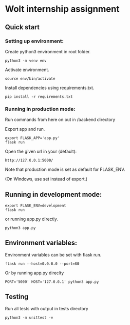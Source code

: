 # Wolt internship assignment

## Quick start

### Setting up environment:

Create python3 environment in root folder.

    python3 -m venv env

Activate environment.

    source env/bin/activate

Install dependencies using requirements.txt.

    pip install -r requirements.txt

### Running in production mode:

Run commands from here on out in /backend directory

Export app and run.

    export FLASK_APP='app.py'
    flask run

Open the given url in your (default):

    http://127.0.0.1:5000/

Note that production mode is set as default for FLASK_ENV.

(On Windows, use set instead of export.)

## Running in development mode:

    export FLASK_ENV=development
    flask run

or running app.py directly.

    python3 app.py

## Environment variables:

Environment variables can be set with flask run.

    flask run --host=0.0.0.0 --port=80

Or by running app.py direclty

    PORT='5000' HOST='127.0.0.1' python3 app.py

## Testing

Run all tests with output in tests directory

    python3 -m unittest -v
